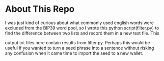 # About This Repo

I was just kind of curious about what commonly used english words were excluded from the BIP39 word pool, so I wrote this python script(filter.py) to find the difference between two lists and record them in a new text file. This

output txt files here contain results from filter.py. Perhaps this would be useful if you wanted to turn a seed phrase into a sentence without risking any confusion when it came time to import the seed to a new wallet.

